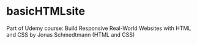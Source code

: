 # basicHTMLsite
Part of Udemy course: Build Responsive Real-World Websites with HTML and CSS by Jonas Schmedtmann (HTML and CSS)
